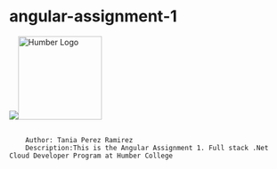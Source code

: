 # angular-assignment-1

<a href="https://humber.ca/"><img src="https://globalbrainconsortium.org/" rel="nofollow"><img width="30%" src="https://camo.githubusercontent.com/7932174d10194d3e7c0d54b547a5dd3f168887cf09efe53ec56750e1cdf7e4df/68747470733a2f2f676c6f62616c627261696e636f6e736f727469756d2e6f72672f696d616765732f6762632d6c6f676f2e706e67" alt="Humber Logo" style="width: 150px;"></a>
<div class="snippet-clipboard-content notranslate position-relative overflow-auto"><pre class="notranslate">
  <code>
    Author: Tania Perez Ramirez
    Description:This is the Angular Assignment 1. Full stack .Net Cloud Developer Program at Humber College
</code></pre></div>
